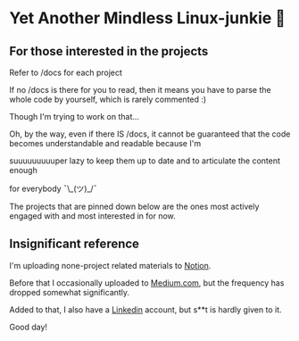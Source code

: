# Yet Another Mindless Linux-junkie :zany_face:


## For those interested in the projects

Refer to /docs for each project

If no /docs is there for you to read, then it means you have to parse the whole code by yourself, which is rarely commented :)

Though I'm trying to work on that...

Oh, by the way, even if there IS /docs, it cannot be guaranteed that the code becomes  understandable and readable because I'm

suuuuuuuuuper lazy to keep them up to date and to articulate the content enough

for everybody ¯\\\_(ツ)_/¯

The projects that are pinned down below are the ones most actively engaged with and most interested in for now.


## Insignificant reference

I'm uploading none-project related materials to [Notion](https://seantyworkint.notion.site/sint-4777f63cfb4e47f3952cfad456520275?pvs=4).

Before that I occasionally uploaded to [Medium.com](https://medium.com/@seantywork), but the frequency has dropped somewhat significantly.

Added to that, I also have a [Linkedin](https://www.linkedin.com/in/sean-taehoon-yoon/) account, but s**t is hardly given to it.

Good day!





